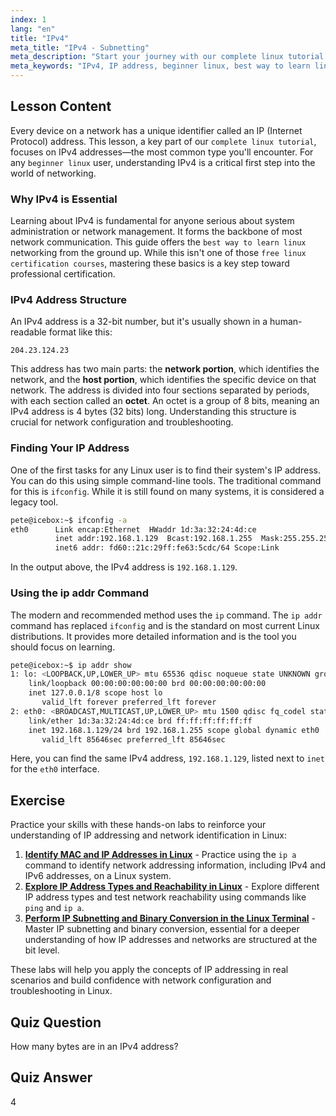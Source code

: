 ```yaml
---
index: 1
lang: "en"
title: "IPv4"
meta_title: "IPv4 - Subnetting"
meta_description: "Start your journey with our complete linux tutorial on IPv4 addresses. This guide for beginner linux users is the best way to learn linux networking, covering IP structure and essential command-line tools like ip addr."
meta_keywords: "IPv4, IP address, beginner linux, best way to learn linux, complete linux tutorial, best linux course online free, free linux certification courses, linux networking, ifconfig, ip addr"
---
```


## Lesson Content

Every device on a network has a unique identifier called an IP (Internet Protocol) address. This lesson, a key part of our `complete linux tutorial`, focuses on IPv4 addresses—the most common type you'll encounter. For any `beginner linux` user, understanding IPv4 is a critical first step into the world of networking.

### Why IPv4 is Essential

Learning about IPv4 is fundamental for anyone serious about system administration or network management. It forms the backbone of most network communication. This guide offers the `best way to learn linux` networking from the ground up. While this isn't one of those `free linux certification courses`, mastering these basics is a key step toward professional certification.

### IPv4 Address Structure

An IPv4 address is a 32-bit number, but it's usually shown in a human-readable format like this:

```
204.23.124.23
```

This address has two main parts: the **network portion**, which identifies the network, and the **host portion**, which identifies the specific device on that network. The address is divided into four sections separated by periods, with each section called an **octet**. An octet is a group of 8 bits, meaning an IPv4 address is 4 bytes (32 bits) long. Understanding this structure is crucial for network configuration and troubleshooting.

### Finding Your IP Address

One of the first tasks for any Linux user is to find their system's IP address. You can do this using simple command-line tools. The traditional command for this is `ifconfig`. While it is still found on many systems, it is considered a legacy tool.

```bash
pete@icebox:~$ ifconfig -a
eth0      Link encap:Ethernet  HWaddr 1d:3a:32:24:4d:ce
          inet addr:192.168.1.129  Bcast:192.168.1.255  Mask:255.255.255.0
          inet6 addr: fd60::21c:29ff:fe63:5cdc/64 Scope:Link
```

In the output above, the IPv4 address is `192.168.1.129`.

### Using the ip addr Command

The modern and recommended method uses the `ip` command. The `ip addr` command has replaced `ifconfig` and is the standard on most current Linux distributions. It provides more detailed information and is the tool you should focus on learning.

```bash
pete@icebox:~$ ip addr show
1: lo: <LOOPBACK,UP,LOWER_UP> mtu 65536 qdisc noqueue state UNKNOWN group default qlen 1000
    link/loopback 00:00:00:00:00:00 brd 00:00:00:00:00:00
    inet 127.0.0.1/8 scope host lo
       valid_lft forever preferred_lft forever
2: eth0: <BROADCAST,MULTICAST,UP,LOWER_UP> mtu 1500 qdisc fq_codel state UP group default qlen 1000
    link/ether 1d:3a:32:24:4d:ce brd ff:ff:ff:ff:ff:ff
    inet 192.168.1.129/24 brd 192.168.1.255 scope global dynamic eth0
       valid_lft 85646sec preferred_lft 85646sec
```

Here, you can find the same IPv4 address, `192.168.1.129`, listed next to `inet` for the `eth0` interface.

## Exercise

Practice your skills with these hands-on labs to reinforce your understanding of IP addressing and network identification in Linux:

1. **[Identify MAC and IP Addresses in Linux](https://labex.io/labs/comptia-identify-mac-and-ip-addresses-in-linux-592731)** - Practice using the `ip a` command to identify network addressing information, including IPv4 and IPv6 addresses, on a Linux system.
2. **[Explore IP Address Types and Reachability in Linux](https://labex.io/labs/comptia-explore-ip-address-types-and-reachability-in-linux-592780)** - Explore different IP address types and test network reachability using commands like `ping` and `ip a`.
3. **[Perform IP Subnetting and Binary Conversion in the Linux Terminal](https://labex.io/labs/comptia-perform-ip-subnetting-and-binary-conversion-in-the-linux-terminal-592782)** - Master IP subnetting and binary conversion, essential for a deeper understanding of how IP addresses and networks are structured at the bit level.

These labs will help you apply the concepts of IP addressing in real scenarios and build confidence with network configuration and troubleshooting in Linux.

## Quiz Question

How many bytes are in an IPv4 address?

## Quiz Answer

4
